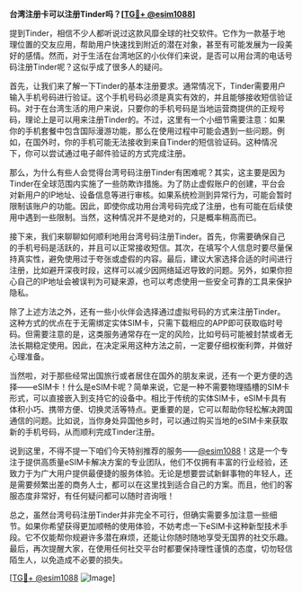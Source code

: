 **台湾注册卡可以注册Tinder吗？[[TG💪+ @esim1088](https://t.me/s/esim1088)]**

提到Tinder，相信不少人都听说过这款风靡全球的社交软件。它作为一款基于地理位置的交友应用，帮助用户快速找到附近的潜在对象，甚至有可能发展为一段美好的感情。然而，对于生活在台湾地区的小伙伴们来说，是否可以用台湾的电话号码注册Tinder呢？这似乎成了很多人的疑问。

首先，让我们来了解一下Tinder的基本注册要求。通常情况下，Tinder需要用户输入手机号码进行验证。这个手机号码必须是真实有效的，并且能够接收短信验证码。对于在台湾生活的用户来说，只要你的手机号码是当地运营商提供的正规号码，理论上是可以用来注册Tinder的。不过，这里有一个小细节需要注意：如果你的手机套餐中包含国际漫游功能，那么在使用过程中可能会遇到一些问题。例如，在国外时，你的手机可能无法接收到来自Tinder的短信验证码。这种情况下，你可以尝试通过电子邮件验证的方式完成注册。

那么，为什么有些人会觉得台湾号码注册Tinder有困难呢？其实，这主要是因为Tinder在全球范围内实施了一些防欺诈措施。为了防止虚假账户的创建，平台会对新用户的IP地址、设备信息等进行审核。如果系统检测到异常行为，可能会暂时限制该账户的功能。因此，即使你成功用台湾号码完成了注册，也有可能在后续使用中遇到一些限制。当然，这种情况并不是绝对的，只是概率稍高而已。

接下来，我们来聊聊如何顺利地用台湾号码注册Tinder。首先，你需要确保自己的手机号码是活跃的，并且可以正常接收短信。其次，在填写个人信息时要尽量保持真实性，避免使用过于夸张或虚假的内容。最后，建议大家选择合适的时间进行注册，比如避开深夜时段，这样可以减少因网络延迟导致的问题。另外，如果你担心自己的IP地址会被误判为可疑来源，也可以考虑使用一些安全可靠的工具来保护隐私。

除了上述方法之外，还有一些小伙伴会选择通过虚拟号码的方式来注册Tinder。这种方式的优点在于无需绑定实体SIM卡，只需下载相应的APP即可获取临时号码。但需要注意的是，这类服务通常存在一定的风险，比如号码可能被封禁或者无法长期稳定使用。因此，在决定采用这种方法之前，一定要仔细权衡利弊，并做好心理准备。

当然啦，对于那些经常出国旅行或者居住在国外的朋友来说，还有一个更方便的选择——eSIM卡！什么是eSIM卡呢？简单来说，它是一种不需要物理插槽的SIM卡形式，可以直接嵌入到支持它的设备中。相比于传统的实体SIM卡，eSIM卡具有体积小巧、携带方便、切换灵活等特点。更重要的是，它可以帮助你轻松解决跨国通信的问题。比如说，当你身处异国他乡时，可以通过购买当地的eSIM卡来获取新的手机号码，从而顺利完成Tinder注册。

说到这里，不得不提一下咱们今天特别推荐的服务——[@esim1088](https://t.me/s/esim1088)！这是一个专注于提供高质量eSIM卡解决方案的专业团队，他们不仅拥有丰富的行业经验，还致力于为广大用户提供最便捷的服务体验。无论是想要尝试新鲜事物的年轻人，还是需要频繁出差的商务人士，都可以在这里找到适合自己的方案。而且，他们的客服态度非常好，有任何疑问都可以随时咨询哦！

总之，虽然台湾号码注册Tinder并非完全不可行，但确实需要多加注意一些细节。如果你希望获得更加顺畅的使用体验，不妨考虑一下eSIM卡这种新型技术手段。它不仅能帮你规避许多潜在麻烦，还能让你随时随地享受无国界的社交乐趣。最后，再次提醒大家，在使用任何社交平台时都要保持理性谨慎的态度，切勿轻信陌生人，以免造成不必要的损失。

[[TG💪+ @esim1088](https://t.me/s/esim1088) ![Image](https://i.postimg.cc/4NQfJmqS/Snipaste-2025-05-13-00-14-12.png)]